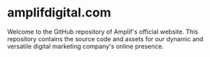 # amplifdigital.com
Welcome to the GitHub repository of Amplif's official website. This repository contains the source code and assets for our dynamic and versatile digital marketing company's online presence.
